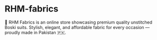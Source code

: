# RHM-fabrics
🧵 RHM Fabrics is an online store showcasing premium quality unstitched Boski suits. Stylish, elegant, and affordable fabric for every occasion — proudly made in Pakistan 🇵🇰.
